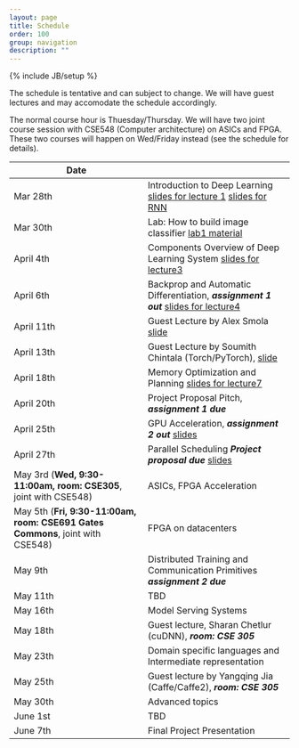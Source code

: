 ```yaml
---
layout: page
title: Schedule
order: 100
group: navigation
description: ""
---
```

{% include JB/setup %}

The schedule is tentative and can subject to change.
We will have guest lectures and may accomodate the schedule accordingly.

The normal course hour is Thuesday/Thursday. We will have two joint course session
with CSE548 (Computer architecture) on ASICs and FPGA. These two courses will
happen on Wed/Friday instead (see the schedule for details).

| Date                     |                                                       |
|--------------------------| ------------------------------------------------------|
| Mar 28th                 |   Introduction to Deep Learning [slides for lecture 1](pdf/lecture1.pdf) [slides for RNN](pdf/lecture1-p2-rnn.pdf) |
| Mar 30th                 |   Lab: How to build image classifier [lab1 material](https://github.com/dlsys-course/lab1) |
| April 4th                |   Components Overview of  Deep Learning System  [slides for lecture3](pdf/lecture3.pdf) |
| April 6th                |   Backprop and Automatic Differentiation, ***assignment 1 out*** [slides for lecture4](pdf/lecture4.pdf) |
| April 11th               |   Guest Lecture by Alex Smola [slide](pdf/alex_smola_guest_lecture.pdf) |
| April 13th               |   Guest Lecture by Soumith Chintala (Torch/PyTorch), [slide](pdf/soumith_guest_lecture.pdf)|
| April 18th               |   Memory Optimization and Planning [slides for lecture7](pdf/lecture7.pdf) |
| April 20th               |   Project Proposal Pitch, ***assignment 1 due***  |
| April 25th               |   GPU Acceleration, ***assignment 2 out*** [slides](pdf/lecture8.pdf) |
| April 27th               |   Parallel Scheduling  ***Project proposal due*** [slides](pdf/lecture9.pdf)|
| May 3rd (**Wed, 9:30-11:00am, room: CSE305**, joint with CSE548) |   ASICs, FPGA Acceleration |
| May 5th (**Fri, 9:30-11:00am, room: CSE691 Gates Commons**, joint with CSE548) |   FPGA on datacenters  |
| May 9th                  | Distributed Training and Communication Primitives ***assignment 2 due*** |
| May 11th                 |  TBD|
| May 16th                 |   Model Serving Systems   |
| May 18th                 |   Guest lecture, Sharan Chetlur (cuDNN),  ***room: CSE 305***  |
| May 23th                 |   Domain specific languages and Intermediate representation |
| May 25th                 |   Guest lecture by Yangqing Jia (Caffe/Caffe2), ***room: CSE 305***  |
| May 30th                 |   Advanced topics                                           |
| June 1st                 |   TBD                                                       |
| June 7th                 |   Final Project Presentation                                |
